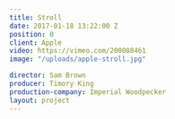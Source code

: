 ```yaml
---
title: Stroll
date: 2017-01-18 13:22:00 Z
position: 0
client: Apple
video: https://vimeo.com/200088461
image: "/uploads/apple-stroll.jpg"

director: Sam Brown
producer: Timory King
production-company: Imperial Woodpecker
layout: project
---
```


